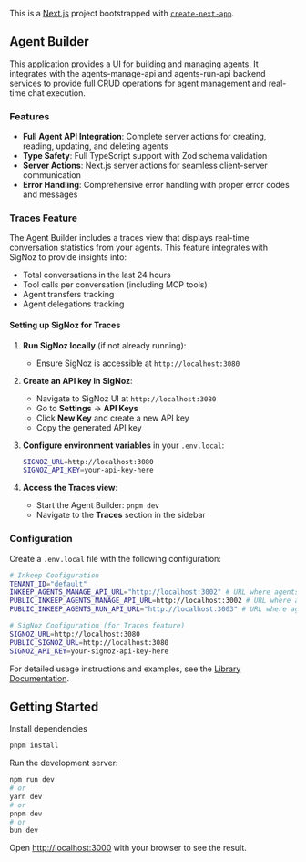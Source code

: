This is a [Next.js](https://nextjs.org) project bootstrapped with [`create-next-app`](https://nextjs.org/docs/app/api-reference/cli/create-next-app).

## Agent Builder

This application provides a UI for building and managing agents. It integrates with the agents-manage-api and agents-run-api backend services to provide full CRUD operations for agent management and real-time chat execution.

### Features

- **Full Agent API Integration**: Complete server actions for creating, reading, updating, and deleting agents
- **Type Safety**: Full TypeScript support with Zod schema validation
- **Server Actions**: Next.js server actions for seamless client-server communication
- **Error Handling**: Comprehensive error handling with proper error codes and messages

### Traces Feature

The Agent Builder includes a traces view that displays real-time conversation statistics from your agents. This feature integrates with SigNoz to provide insights into:

- Total conversations in the last 24 hours
- Tool calls per conversation (including MCP tools)
- Agent transfers tracking
- Agent delegations tracking

#### Setting up SigNoz for Traces

1. **Run SigNoz locally** (if not already running):
   - Ensure SigNoz is accessible at `http://localhost:3080`

2. **Create an API key in SigNoz**:
   - Navigate to SigNoz UI at `http://localhost:3080`
   - Go to **Settings** → **API Keys**
   - Click **New Key** and create a new API key
   - Copy the generated API key

3. **Configure environment variables** in your `.env.local`:
   ```bash
   SIGNOZ_URL=http://localhost:3080
   SIGNOZ_API_KEY=your-api-key-here
   ```

4. **Access the Traces view**:
   - Start the Agent Builder: `pnpm dev`
   - Navigate to the **Traces** section in the sidebar

### Configuration

Create a `.env.local` file with the following configuration:

```bash
# Inkeep Configuration
TENANT_ID="default"
INKEEP_AGENTS_MANAGE_API_URL="http://localhost:3002" # URL where agents-manage-api is running
PUBLIC_INKEEP_AGENTS_MANAGE_API_URL=http://localhost:3002 # URL where agents-manage-api is running
PUBLIC_INKEEP_AGENTS_RUN_API_URL="http://localhost:3003" # URL where agents-run-api is running

# SigNoz Configuration (for Traces feature)
SIGNOZ_URL=http://localhost:3080
PUBLIC_SIGNOZ_URL=http://localhost:3080
SIGNOZ_API_KEY=your-signoz-api-key-here
```

For detailed usage instructions and examples, see the [Library Documentation](./src/lib/README.md).

## Getting Started

Install dependencies
```bash
pnpm install
```

Run the development server:

```bash
npm run dev
# or
yarn dev
# or
pnpm dev
# or
bun dev
```

Open [http://localhost:3000](http://localhost:3000) with your browser to see the result.
